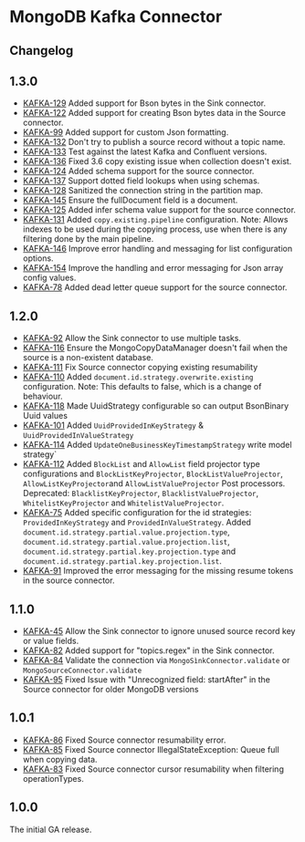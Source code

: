 # MongoDB Kafka Connector

## Changelog

## 1.3.0
  - [KAFKA-129](https://jira.mongodb.org/browse/KAFKA-129) Added support for Bson bytes in the Sink connector.
  - [KAFKA-122](https://jira.mongodb.org/browse/KAFKA-122) Added support for creating Bson bytes data in the Source connector.
  - [KAFKA-99](https://jira.mongodb.org/browse/KAFKA-99) Added support for custom Json formatting.
  - [KAFKA-132](https://jira.mongodb.org/browse/KAFKA-132) Don't try to publish a source record without a topic name.
  - [KAFKA-133](https://jira.mongodb.org/browse/KAFKA-133) Test against the latest Kafka and Confluent versions.
  - [KAFKA-136](https://jira.mongodb.org/browse/KAFKA-136) Fixed 3.6 copy existing issue when collection doesn't exist.
  - [KAFKA-124](https://jira.mongodb.org/browse/KAFKA-124) Added schema support for the source connector.
  - [KAFKA-137](https://jira.mongodb.org/browse/KAFKA-137) Support dotted field lookups when using schemas.
  - [KAFKA-128](https://jira.mongodb.org/browse/KAFKA-128) Sanitized the connection string in the partition map.
  - [KAFKA-145](https://jira.mongodb.org/browse/KAFKA-145) Ensure the fullDocument field is a document.
  - [KAFKA-125](https://jira.mongodb.org/browse/KAFKA-125) Added infer schema value support for the source connector.
  - [KAFKA-131](https://jira.mongodb.org/browse/KAFKA-131) Added `copy.existing.pipeline` configuration.
    Note: Allows indexes to be used during the copying process, use when there is any filtering done by the main pipeline.
  - [KAFKA-146](https://jira.mongodb.org/browse/KAFKA-146) Improve error handling and messaging for list configuration options.
  - [KAFKA-154](https://jira.mongodb.org/browse/KAFKA-154) Improve the handling and error messaging for Json array config values.
  - [KAFKA-78](https://jira.mongodb.org/browse/KAFKA-78) Added dead letter queue support for the source connector.


## 1.2.0
  - [KAFKA-92](https://jira.mongodb.org/browse/KAFKA-92) Allow the Sink connector to use multiple tasks.
  - [KAFKA-116](https://jira.mongodb.org/browse/KAFKA-116) Ensure the MongoCopyDataManager doesn't fail when the source is a non-existent database.
  - [KAFKA-111](https://jira.mongodb.org/browse/KAFKA-111) Fix Source connector copying existing resumability
  - [KAFKA-110](https://jira.mongodb.org/browse/KAFKA-110) Added `document.id.strategy.overwrite.existing` configuration.
    Note: This defaults to false, which is a change of behaviour.
  - [KAFKA-118](https://jira.mongodb.org/browse/KAFKA-118) Made UuidStrategy configurable so can output BsonBinary Uuid values
  - [KAFKA-101](https://jira.mongodb.org/browse/KAFKA-101) Added `UuidProvidedInKeyStrategy` & `UuidProvidedInValueStrategy`
  - [KAFKA-114](https://jira.mongodb.org/browse/KAFKA-114) Added `UpdateOneBusinessKeyTimestampStrategy` write model strategy`
  - [KAFKA-112](https://jira.mongodb.org/browse/KAFKA-112) Added `BlockList` and `AllowList` field projector type configurations and
    `BlockListKeyProjector`, `BlockListValueProjector`, `AllowListKeyProjector`and `AllowListValueProjector` Post processors.
    Deprecated: `BlacklistKeyProjector`, `BlacklistValueProjector`, `WhitelistKeyProjector` and `WhitelistValueProjector`.
  - [KAFKA-75](https://jira.mongodb.org/browse/KAFKA-75) Added specific configuration for the id strategies: `ProvidedInKeyStrategy` and `ProvidedInValueStrategy`.
    Added `document.id.strategy.partial.value.projection.type`, `document.id.strategy.partial.value.projection.list`,
    `document.id.strategy.partial.key.projection.type` and `document.id.strategy.partial.key.projection.list`.
  - [KAFKA-91](https://jira.mongodb.org/browse/KAFKA-91) Improved the error messaging for the missing resume tokens in the source connector.

## 1.1.0
  - [KAFKA-45](https://jira.mongodb.org/browse/KAFKA-45) Allow the Sink connector to ignore unused source record key or value fields.
  - [KAFKA-82](https://jira.mongodb.org/browse/KAFKA-82) Added support for "topics.regex" in the Sink connector.
  - [KAFKA-84](https://jira.mongodb.org/browse/KAFKA-84) Validate the connection via `MongoSìnkConnector.validate` or `MongoSourceConnector.validate`
  - [KAFKA-95](https://jira.mongodb.org/browse/KAFKA-95) Fixed Issue with "Unrecognized field: startAfter" in the Source connector for older MongoDB versions

## 1.0.1
  - [KAFKA-86](https://jira.mongodb.org/browse/KAFKA-86) Fixed Source connector resumability error.
  - [KAFKA-85](https://jira.mongodb.org/browse/KAFKA-85) Fixed Source connector IllegalStateException: Queue full when copying data.
  - [KAFKA-83](https://jira.mongodb.org/browse/KAFKA-83) Fixed Source connector cursor resumability when filtering operationTypes.

## 1.0.0

The initial GA release.
